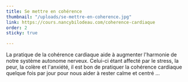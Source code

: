 ```yaml
---
title: Se mettre en cohérence
thumbnail: "/uploads/se-mettre-en-coherence.jpg"
link: https://cours.nancybilodeau.com/coherence-cardiaque
order: 2
sticky: true

---
```

La pratique de la cohérence cardiaque aide à augmenter l'harmonie de notre système autonome nerveux. Celui-ci étant affecté par le stress, la peur, la colère et l'anxiété, il est bon de pratiquer la cohérence cardiaque quelque fois par jour pour nous aider à rester calme et centré ...